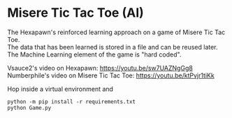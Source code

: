 # Misere Tic Tac Toe (AI)

The Hexapawn's reinforced learning approach on a game of Misere Tic Tac Toe.  
The data that has been learned is stored in a file and can be reused later.  
The Machine Learning element of the game is "hard coded".

Vsauce2's video on Hexapawn: https://youtu.be/sw7UAZNgGg8  
Numberphile's video on Misere Tic Tac Toe: https://youtu.be/ktPvjr1tiKk

Hop inside a virtual environment and

```
python -m pip install -r requirements.txt
python Game.py
```
